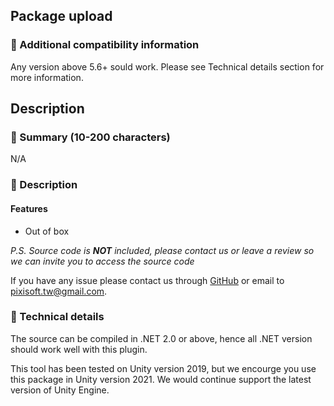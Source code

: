 ## Package upload

### :pencil: Additional compatibility information

Any version above 5.6+ sould work. Please see Technical details section for more information.

## Description

### :pencil: Summary (10-200 characters)

N/A

### :pencil: Description

#### Features

* Out of box

*P.S. Source code is **NOT** included, please contact us or leave a review so
we can invite you to access the source code*

If you have any issue please contact us through [GitHub](https://github.com/Pixisoft)
or email to pixisoft.tw@gmail.com.

### :pencil: Technical details

The source can be compiled in .NET 2.0 or above, hence all .NET version should
work well with this plugin.

This tool has been tested on Unity version 2019, but we encourge you use this
package in Unity version 2021. We would continue support the latest version of
Unity Engine.
